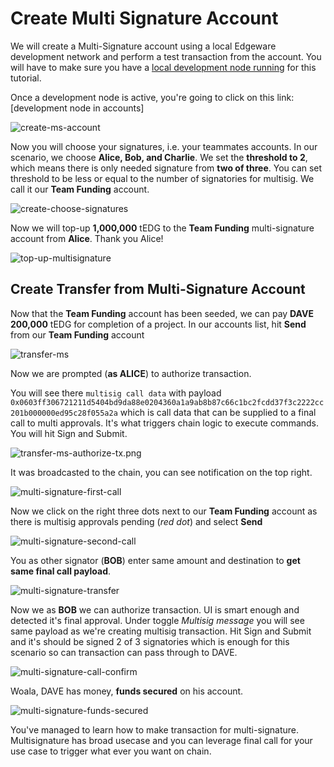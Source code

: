 # Create Multi Signature Account

We will create a Multi-Signature account using a local Edgeware development network and perform a test transaction from the account. You will have to make sure you have a [local development node running](../../development/develop/smart-contracts/evm-smart-contracts/tutorials/deploy-an-evm-contract/setting-up-a-edgeware-evm-node.md) for this tutorial.

Once a development node is active, you're going to click on this link: \[development node in accounts]

![create-ms-account](../../../.gitbook/assets/create-ms-account.png)

Now you will choose your signatures, i.e. your teammates accounts. In our scenario, we choose **Alice, Bob, and Charlie**. We set the **threshold to 2**, which means there is only needed signature from **two of three**. You can set threshold to be less or equal to the number of signatories for multisig. We call it our **Team Funding** account.

![create-choose-signatures](../../../.gitbook/assets/create-choose-signatures.png)

Now we will top-up **1,000,000** tEDG to the **Team Funding** multi-signature account from **Alice**. Thank you Alice!

![top-up-multisignature](../../../.gitbook/assets/create-top-up-ms.png)

## Create Transfer from Multi-Signature Account

Now that the **Team Funding** account has been seeded, we can pay **DAVE** **200,000** tEDG for completion of a project. In our accounts list, hit **Send** from our **Team Funding** account

![transfer-ms](<../../../.gitbook/assets/transfer-ms (1) (1).png>)

Now we are prompted (**as ALICE**) to authorize transaction.

You will see there `multisig call data` with payload `0x0603ff306721211d5404bd9da88e0204360a1a9ab8b87c66c1bc2fcdd37f3c2222cc201b000000ed95c28f055a2a` which is call data that can be supplied to a final call to multi approvals. It's what triggers chain logic to execute commands. You will hit Sign and Submit.

![transfer-ms-authorize-tx.png](../../../.gitbook/assets/transfer-ms-authorize-tx.png)

It was broadcasted to the chain, you can see notification on the top right.

![multi-signature-first-call](../../../.gitbook/assets/transfer-ms-first-call.png)

Now we click on the right three dots next to our **Team Funding** account as there is multisig approvals pending (_red dot_) and select **Send**

![multi-signature-second-call](../../../.gitbook/assets/transfer-ms-second-call.png)

You as other signator (**BOB**) enter same amount and destination to **get same final call payload**.

![multi-signature-transfer](<../../../.gitbook/assets/transfer-ms (1) (1) (1).png>)

Now we as **BOB** we can authorize transaction. UI is smart enough and detected it's final approval. Under toggle _Multisig message_ you will see same payload as we're creating multisig transaction. Hit Sign and Submit and it's should be signed 2 of 3 signatories which is enough for this scenario so can transaction can pass through to DAVE.

![multi-signature-call-confirm](../../../.gitbook/assets/transfer-ms-second-call-confirm.png)

Woala, DAVE has money, **funds secured** on his account.

![multi-signature-funds-secured](../../../.gitbook/assets/funds-secured.png)

You've managed to learn how to make transaction for multi-signature. Multisignature has broad usecase and you can leverage final call for your use case to trigger what ever you want on chain.

